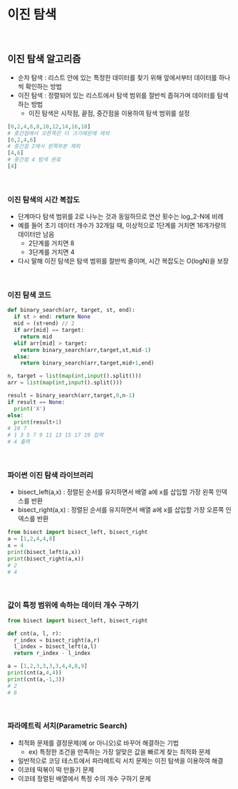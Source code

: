 # 이진 탐색

<br/>

## 이진 탐색 알고리즘
- 순차 탐색 : 리스트 안에 있는 특정한 데이터를 찾기 위해 앞에서부터 데이터를 하나씩 확인하는 방법
- 이진 탐색 : 정렬되어 있는 리스트에서 탐색 범위를 절반씩 좁혀가며 데이터를 탐색하는 방법
  - 이진 탐색은 시작점, 끝점, 중간점을 이용하여 탐색 범위를 설정
```python
[0,2,4,6,8,10,12,14,16,18]
# 중간점에서 오른쪽은 더 크기때문에 제외
[0,2,4,6]
# 중간점 2에서 왼쪽부분 제외
[4,6]
# 중간점 4 탐색 완료
[4]
```

<br/>

### 이진 탐색의 시간 복잡도
- 단계마다 탐색 범위를 2로 나누는 것과 동일하므로 연산 횟수는 log_2-N에 비례
- 예를 들어 초기 데이터 개수가 32개일 때, 이상적으로 1단계를 거치면 16개가량의 데이터만 남음
  - 2단계를 거치면 8
  - 3단계를 거치면 4
- 다시 말해 이진 탐색은 탐색 범위를 절반씩 줄이며, 시간 복잡도는 O(logN)을 보장


<br/>

### 이진 탐색 코드
```python
def binary_search(arr, target, st, end):
  if st > end: return None
  mid = (st+end) // 2
  if arr[mid] == target:
    return mid
  elif arr[mid] > target:
    return binary_search(arr,target,st,mid-1)
  else:
    return binary_search(arr,target,mid+1,end)

n, target = list(map(int,input().split()))
arr = list(map(int,input().split()))

result = binary_search(arr,target,0,n-1)
if result == None:
  print('X')
else:
  print(result+1)
# 10 7
# 1 3 5 7 9 11 13 15 17 19 입력
# 4 출력
```

<br/>

### 파이썬 이진 탐색 라이브러리
- bisect_left(a,x) : 정렬된 순서를 유지하면서 배열 a에 x를 삽입할 가장 왼쪽 인덱스를 반환
- bisect_right(a,x) : 정렬된 순서를 유지하면서 배열 a에 x를 삽입할 가장 오른쪽 인덱스를 반환
```python
from bisect import bisect_left, bisect_right
a = [1,2,4,4,8]
x = 4
print(bisect_left(a,x))
print(bisect_right(a,x))
# 2
# 4
```

<br/>

### 값이 특정 범위에 속하는 데이터 개수 구하기
```python
from bisect import bisect_left, bisect_right

def cnt(a, l, r):
  r_index = bisect_right(a,r)
  l_index = bisect_left(a,l)
  return r_index - l_index

a = [1,2,3,3,3,3,4,4,8,9]
print(cnt(a,4,4))
print(cnt(a,-1,3))
# 2
# 6
```

<br/>

### 파라메트릭 서치(Parametric Search)
- 최적화 문제를 결정문제(예 or 아니오)로 바꾸어 해결하는 기법
  - ex) 특정한 조건을 만족하는 가장 알맞은 값을 빠르게 찾는 최적화 문제
- 일반적으로 코딩 테스트에서 파라메트릭 서치 문제는 이진 탐색을 이용하여 해결
- 이코테 떡볶이 떡 만들기 문제
- 이코테 정렬된 배열에서 특정 수의 개수 구하기 문제
